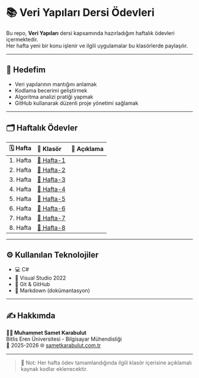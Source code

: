 # 📚 Veri Yapıları Dersi Ödevleri

Bu repo, **Veri Yapıları** dersi kapsamında hazırladığım haftalık ödevleri içermektedir.  
Her hafta yeni bir konu işlenir ve ilgili uygulamalar bu klasörlerde paylaşılır.

---

## 🎯 Hedefim
- Veri yapılarının mantığını anlamak  
- Kodlama becerimi geliştirmek  
- Algoritma analizi pratiği yapmak  
- GitHub kullanarak düzenli proje yönetimi sağlamak  

---

## 🗂️ Haftalık Ödevler

| 🗓️ Hafta | 📂 Klasör | 📝 Açıklama |
|:---------:|:----------|:------------|
| 1. Hafta | [📁 Hafta-1](./Hafta-1) | 
| 2. Hafta | [📁 Hafta-2](./Hafta-2) | 
| 3. Hafta | [📁 Hafta-3](./Hafta-3) | 
| 4. Hafta | [📁 Hafta-4](./Hafta-4) |
| 5. Hafta | [📁 Hafta-5](./Hafta-5) | 
| 6. Hafta | [📁 Hafta-6](./Hafta-6) | 
| 7. Hafta | [📁 Hafta-7](./Hafta-7) | 
| 8. Hafta | [📁 Hafta-8](./Hafta-8) | 

---

## ⚙️ Kullanılan Teknolojiler
- 💻 C#
- 🧩 Visual Studio 2022
- 🧮 Git & GitHub  
- 📘 Markdown (dokümantasyon)

---

## ✍️ Hakkımda

**👨‍💻 Muhammet Samet Karabulut**  
Bitlis Eren Üniversitesi - Bilgisayar Mühendisliği  
📅 2025-2026
🌐 [sametkarabulut.com.tr](https://sametkarabulut.com.tr)

---

> 📌 Not: Her hafta ödev tamamlandığında ilgili klasör içerisine açıklamalı kaynak kodlar eklenecektir.
